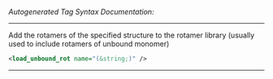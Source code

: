 _Autogenerated Tag Syntax Documentation:_

---
Add the rotamers of the specified structure to the rotamer library (usually used to include rotamers of unbound monomer)

```xml
<load_unbound_rot name="(&string;)" />
```



---

